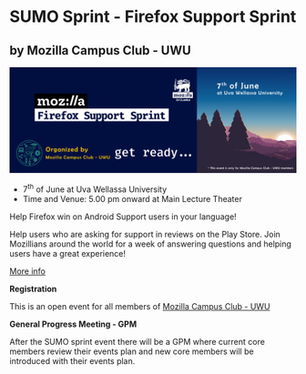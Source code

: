 # SUMO Sprint - Firefox Support Sprint
## by Mozilla Campus Club - UWU

<center>
<img src="spintbanner.png"/>
</center>

- 7<sup>th</sup> of June at Uva Wellassa University
- Time and Venue: 5.00 pm onward at Main Lecture Theater 

Help Firefox win on Android Support users in your language!

Help users who are asking for support in reviews on the Play Store. Join Mozillians around the world for a week of answering questions and helping users have a great experience!

[More info](https://supportsprint.mozilla.community/)


**Registration**

This is an open event for all members of [Mozilla Campus Club - UWU](https://mozillauwu.github.io/)

**General Progress Meeting - GPM**

After the SUMO sprint event there will be a GPM where current core members review their events plan and new core members will be introduced with their events plan.
